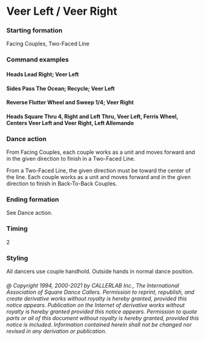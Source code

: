 
# Veer Left / Veer Right

### Starting formation

Facing Couples, Two-Faced Line

### Command examples

#### Heads Lead Right; Veer Left
#### Sides Pass The Ocean; Recycle; Veer Left
#### Reverse Flutter Wheel and Sweep 1/4; Veer Right
#### Heads Square Thru 4, Right and Left Thru, Veer Left, Ferris Wheel, Centers Veer Left and Veer Right, Left Allemande

### Dance action

From Facing Couples, each couple works as a unit and moves forward and in
the given direction to finish in a Two-Faced Line.

From a Two-Faced Line, the given direction must be toward the center of the
line. Each couple works as a unit and moves forward and in the given direction
to finish in Back-To-Back Couples.

### Ending formation

See Dance action.

### Timing

2

### Styling

All dancers use couple handhold.
Outside hands in normal dance position.

###### @ Copyright 1994, 2000-2021 by CALLERLAB Inc., The International Association of Square Dance Callers. Permission to reprint, republish, and create derivative works without royalty is hereby granted, provided this notice appears. Publication on the Internet of derivative works without royalty is hereby granted provided this notice appears. Permission to quote parts or all of this document without royalty is hereby granted, provided this notice is included. Information contained herein shall not be changed nor revised in any derivation or publication.
